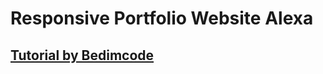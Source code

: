 # Responsive Portfolio Website Alexa
## [Tutorial by Bedimcode](https://www.youtube.com/c/Bedimcode)

